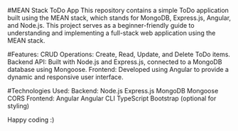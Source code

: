 #MEAN Stack ToDo App
This repository contains a simple ToDo application built using the MEAN stack, which stands for MongoDB, Express.js, Angular, and Node.js. This project serves as a beginner-friendly guide to understanding and implementing a full-stack web application using the MEAN stack.

#Features:
CRUD Operations: Create, Read, Update, and Delete ToDo items.
Backend API: Built with Node.js and Express.js, connected to a MongoDB database using Mongoose.
Frontend: Developed using Angular to provide a dynamic and responsive user interface.

#Technologies Used:
Backend:
Node.js
Express.js
MongoDB
Mongoose
CORS
Frontend:
Angular
Angular CLI
TypeScript
Bootstrap (optional for styling)

Happy coding :)

